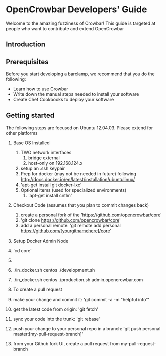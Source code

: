 # OpenCrowbar Developers' Guide

Welcome to the amazing fuzziness of Crowbar!  This guide is targeted at people who want to contribute and extend OpenCrowbar

## Introduction


## Prerequisites

Before you start developing a barclamp, we recommend that you do the following:

*	Learn how to use Crowbar
*	Write down the manual steps needed to install your software
*	Create Chef Cookbooks to deploy your software

## Getting started

The following steps are focused on Ubuntu 12.04.03.  Please extend for other platforms

1. Base OS Installed

   1. TWO network interfaces
      1. bridge external
      1. host-only on 192.168.124.x
   1. setup an .ssh keypair
   1. Prep for docker (may not be needed in future) following http://docs.docker.io/en/latest/installation/ubuntulinux/
   1. 'apt-get install git docker-lxc'
   1. Optional items (used for specialized environments)
      1. 'apt-get install cntlm'
1. Checkout Code (assumes that you plan to commit changes back)
   1. create a personal fork of the 'https://github.com/opencrowbar/core'
   1. 'git clone https://github.com/opencrowbar/core'
   1. add a personal remote: 'git remote add personal https://github.com/[yourgitnamehere]/core'
1. Setup Docker Admin Node
  1. 'cd core'
  1. 
  1. ./in_docker.sh centos ./development.sh 
  1. ./in_docker.sh centos ./production.sh admin.opencrowbar.com

1. To create a pull request
  1. make your change and commit it: 'git commit -a -m "helpful info"'
  1. get the latest code from origin: 'git fetch'
  1. sync your code into the trunk: 'git rebase'
  1. push your change to your personal repo in a branch: 'git push personal master:[my-pull-request-branch]'
  1. from your Github fork UI, create a pull request from my-pull-request-branch
